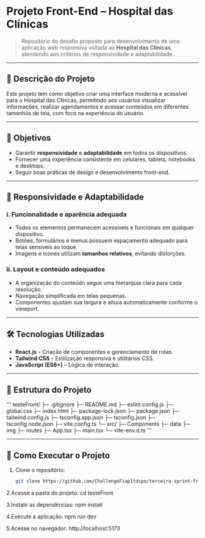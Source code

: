 # Projeto Front-End – Hospital das Clínicas

> Repositório do desafio proposto para desenvolvimento de uma aplicação web responsiva voltada ao **Hospital das Clínicas**, atendendo aos critérios de responsividade e adaptabilidade.  


---

## 📌 Descrição do Projeto
Este projeto tem como objetivo criar uma interface moderna e acessível para o Hospital das Clínicas, permitindo aos usuários visualizar informações, realizar agendamentos e acessar conteúdos em diferentes tamanhos de tela, com foco na experiência do usuário.

---

## 🎯 Objetivos
- Garantir **responsividade** e **adaptabilidade** em todos os dispositivos.
- Fornecer uma experiência consistente em celulares, tablets, notebooks e desktops.
- Seguir boas práticas de design e desenvolvimento front-end.

---

## 🎨 Responsividade e Adaptabilidade

### i. Funcionalidade e aparência adequada
- Todos os elementos permanecem acessíveis e funcionais em qualquer dispositivo.
- Botões, formulários e menus possuem espaçamento adequado para telas sensíveis ao toque.
- Imagens e ícones utilizam **tamanhos relativos**, evitando distorções.

### ii. Layout e conteúdo adequados
- A organização do conteúdo segue uma hierarquia clara para cada resolução.
- Navegação simplificada em telas pequenas.
- Componentes ajustam sua largura e altura automaticamente conforme o viewport.

---

## 🛠️ Tecnologias Utilizadas
- **React.js** – Criação de componentes e gerenciamento de rotas.
- **Tailwind CSS** – Estilização responsiva e utilitários CSS.
- **JavaScript (ES6+)** – Lógica de interação.

---

## 📁 Estrutura do Projeto
'''
testeFront/
├─ .gitignore
├─ README.md
├─ eslint.config.js
├─ global.css
├─ index.html
├─ package-lock.json
├─ package.json
├─ tailwind.config.js
├─ tsconfig.app.json
├─ tsconfig.json
├─ tsconfig.node.json
├─ vite.config.ts
└─ src/
    ├─ Components
    ├─ data
    ├─ img
    ├─ routes
    ├─ App.tsx
    ├─ main.tsx
    └─ vite-env.d.ts
'''



---

## 🚀 Como Executar o Projeto
1. Clone o repositório:
   ```bash
   git clone https://github.com/ChallengeFiap1tdspo/terceira-sprint-front.git

2.Acesse a pasta do projeto:
cd testeFront


3.Instale as dependências:
npm install


4.Execute a aplicação:
npm run dev


5.Acesse no navegador:
http://localhost:5173